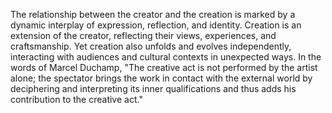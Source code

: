 
The relationship between the creator and the creation is marked by a dynamic interplay of expression, reflection, and identity. Creation is an extension of the creator, reflecting their views, experiences, and craftsmanship. Yet creation also unfolds and evolves independently, interacting with audiences and cultural contexts in unexpected ways. In the words of Marcel Duchamp, "The creative act is not performed by the artist alone; the spectator brings the work in contact with the external world by deciphering and interpreting its inner qualifications and thus adds his contribution to the creative act."

